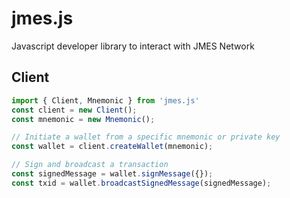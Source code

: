 # jmes.js

Javascript developer library to interact with JMES Network


## Client

```js
import { Client, Mnemonic } from 'jmes.js'
const client = new Client();
const mnemonic = new Mnemonic();

// Initiate a wallet from a specific mnemonic or private key
const wallet = client.createWallet(mnemonic);

// Sign and broadcast a transaction
const signedMessage = wallet.signMessage({});
const txid = wallet.broadcastSignedMessage(signedMessage);
```

